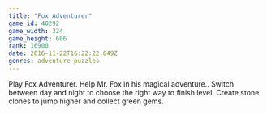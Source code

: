```yaml
---
title: "Fox Adventurer"
game_id: 40292
game_width: 324
game_height: 606
rank: 16900
date: 2016-11-22T16:22:22.849Z
genres: adventure puzzles
---
```

Play Fox Adventurer. Help Mr. Fox in his magical adventure.. Switch between day and night to choose the right way to finish level. Create stone clones to jump higher and collect green gems.